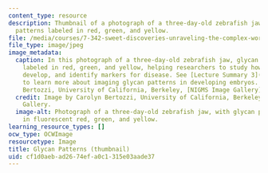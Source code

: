 ```yaml
---
content_type: resource
description: Thumbnail of a photograph of a three-day-old zebrafish jaw with glycan
  patterns labeled in red, green, and yellow.
file: /media/courses/7-342-sweet-discoveries-unraveling-the-complex-world-of-sugars-in-health-and-disease-fall-2014/cf1d0aebad2674efa0c1315e03aade37_7-342f14-th.jpg
file_type: image/jpeg
image_metadata:
  caption: In this photograph of a three-day-old zebrafish jaw, glycan patterns are
    labeled in red, green, and yellow, helping researchers to study how organisms
    develop, and identify markers for disease. See [Lecture Summary 3](pages/lecture-summaries/#Week_3)
    to learn more about imaging glycan patterns in developing embryos. (Image by Carolyn
    Bertozzi, University of California, Berkeley, [NIGMS Image Gallery](https://images.nigms.nih.gov/Pages/Home.aspx).)
  credit: Image by Carolyn Bertozzi, University of California, Berkeley, NIGMS Image
    Gallery.
  image-alt: Photograph of a three-day-old zebrafish jaw, with glycan patterns labeled
    in fluorescent red, green, and yellow.
learning_resource_types: []
ocw_type: OCWImage
resourcetype: Image
title: Glycan Patterns (thumbnail)
uid: cf1d0aeb-ad26-74ef-a0c1-315e03aade37
---
```

